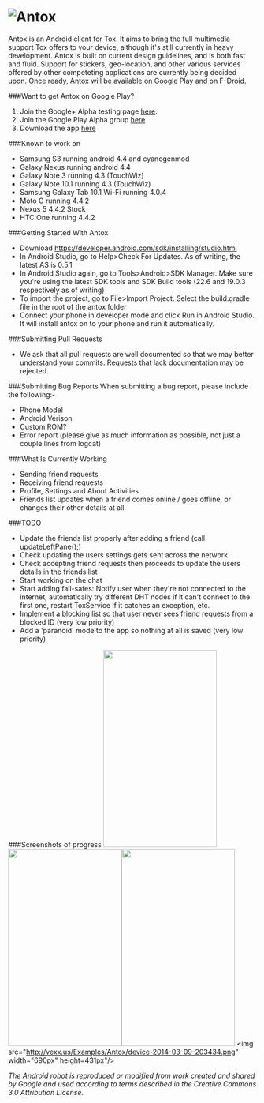 ![Antox](http://vexx.us/Images/AntoxFull.png "Antox Tox Android Client")
=====

Antox is an Android client for Tox. It aims to bring the full multimedia support Tox offers to your device, although it's still currently in heavy development. Antox is built on current design guidelines, and is both fast and fluid. Support for stickers, geo-location, and other various services offered by other competeting applications are currently being decided upon. Once ready, Antox will be available on Google Play and on F-Droid.

###Want to get Antox on Google Play?
1. Join the Google+ Alpha testing page <a href="https://plus.google.com/communities/112302171077600707137">here</a>.
2. Join the Google Play Alpha group <a href="https://play.google.com/apps/testing/im.tox.antox">here</a>
3. Download the app <a href="https://play.google.com/store/apps/details?id=im.tox.antox">here</a>

###Known to work on
* Samsung S3 running android 4.4 and cyanogenmod
* Galaxy Nexus running android 4.4
* Galaxy Note 3 running 4.3 (TouchWiz)
* Galaxy Note 10.1 running 4.3 (TouchWiz)
* Samsung Galaxy Tab 10.1 Wi-Fi running 4.0.4
* Moto G running 4.4.2
* Nexus 5 4.4.2 Stock
* HTC One running 4.4.2

###Getting Started With Antox
- Download https://developer.android.com/sdk/installing/studio.html
- In Android Studio, go to Help>Check For Updates. As of writing, the latest AS is 0.5.1
- In Android Studio again, go to Tools>Android>SDK Manager. Make sure you're using the latest SDK tools and SDK Build tools (22.6 and 19.0.3 respectively as of writing)
- To import the project, go to File>Import Project. Select the build.gradle file in the root of the antox folder
- Connect your phone in developer mode and click Run in Android Studio. It will install antox on to your phone and run it automatically.

###Submitting Pull Requests
- We ask that all pull requests are well documented so that we may better understand your commits. Requests that lack documentation may be rejected.
 
###Submitting Bug Reports
When submitting a bug report, please include the following:-
- Phone Model
- Android Verison
- Custom ROM?
- Error report (please give as much information as possible, not just a couple lines from logcat)

###What Is Currently Working
- Sending friend requests
- Receiving friend requests
- Profile, Settings and About Activities
- Friends list updates when a friend comes online / goes offline, or changes their other details at all.

###TODO
- Update the friends list properly after adding a friend (call updateLeftPane();)
- Check updating the users settings gets sent across the network
- Check accepting friend requests then proceeds to update the users details in the friends list
- Start working on the chat
- Start adding fail-safes: Notify user when they're not connected to the internet, automatically try different DHT nodes if it can't connect to the first one, restart ToxService if it catches an exception, etc.
- Implement a blocking list so that user never sees friend requests from a blocked ID (very low priority)
- Add a 'paranoid' mode to the app so nothing at all is saved (very low priority)

###Screenshots of progress
<img src="http://vexx.us/Examples/Antox/device-2014-03-02-231541.png" width="230px" height="400px"/><img src="http://vexx.us/Examples/Antox/device-2014-03-02-231621.png" width="230px" height="400px"/><img src="http://vexx.us/Examples/Antox/device-2014-03-02-231650.png" width="230px" height="400px"/>
<img src="http://vexx.us/Examples/Antox/device-2014-03-09-203434.png" width="690px" height=431px"/>

*The Android robot is reproduced or modified from work created and shared by Google and used according to terms described in the Creative Commons 3.0 Attribution License.*
